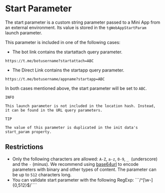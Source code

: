 # Start Parameter
The start parameter is a custom string parameter passed to a Mini App from an external environment. Its value is stored in the ```tgWebAppStartParam``` launch parameter.

This parameter is included in one of the following cases:

- The bot link contains the startattach query parameter.
```
https://t.me/botusername?startattach=ABC
```
- The Direct Link contains the startapp query parameter.
```
https://t.me/botusername/appname?startapp=ABC
```
In both cases mentioned above, the start parameter will be set to ```ABC```.
```
INFO

This launch parameter is not included in the location hash. Instead, it can be found in the URL query parameters.
```
```
TIP

The value of this parameter is duplicated in the init data's start_param property.
```
## Restrictions
- Only the following characters are allowed: ```A-Z```, ```a-z```, ```0-9```, ```_ ```(underscore) and the ```-``` (minus). We recommend using [base64url](https://base64.guru/standards/base64url) to encode parameters with binary and other types of content. The parameter can be up to ```512``` characters long.
- You can validate start parameter with the following RegExp: ```/^[\w-]{0,512}$/````